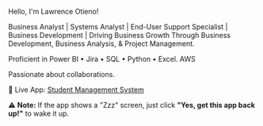 Hello, I'm Lawrence Otieno!

Business Analyst | Systems Analyst | End-User Support Specialist | Business Development | Driving Business Growth Through Business Development, Business Analysis, & Project Management.

Proficient in Power BI • Jira • SQL • Python • Excel. AWS

Passionate about collaborations. 

🚀 Live App: [Student Management System](https://student-managing-system.streamlit.app/)

⚠️ **Note:** If the app shows a "Zzz" screen, just click **"Yes, get this app back up!"** to wake it up.
